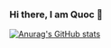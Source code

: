 ### Hi there, I am Quoc 👋

[![Anurag's GitHub stats](https://github-readme-stats.vercel.app/api?username=kinhquocne&show_icons=true&theme=dark)](https://github.com/kinhquocne/github-readme-stats)
<!--
**kinhquocne/kinhquocne** is a ✨ _special_ ✨ repository because its `README.md` (this file) appears on your GitHub profile.

Here are some ideas to get you started:

- 🔭 I’m currently working on ...
- 🌱 I’m currently learning ...
- 👯 I’m looking to collaborate on ...
- 🤔 I’m looking for help with ...
- 💬 Ask me about ...
- 📫 How to reach me: ...
- 😄 Pronouns: ...
- ⚡ Fun fact: ...
-->
